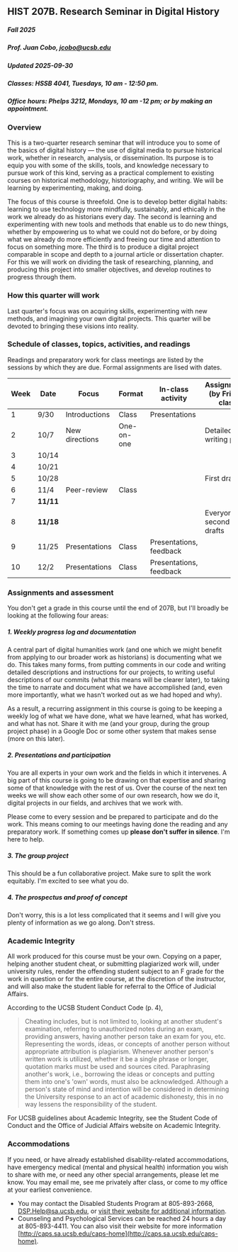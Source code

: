 ## HIST 207B. Research Seminar in Digital History

##### Fall 2025

##### Prof. Juan Cobo, jcobo@ucsb.edu

##### Updated 2025-09-30

##### **Classes:** HSSB 4041, Tuesdays, 10 am - 12:50 pm.

##### **Office hours:** Phelps 3212, Mondays, 10 am -12 pm; or by making an appointment.

### Overview

This is a two-quarter research seminar that will introduce you to some of the basics of digital history — the use of digital media to pursue historical work, whether in research, analysis, or dissemination. Its purpose is to equip you with some of the skills, tools, and knowledge necessary to pursue work of this kind, serving as a practical complement to existing courses on historical methodology, historiography, and writing. We will be learning by experimenting, making, and doing.

The focus of this course is threefold. One is to develop better digital habits: learning to use technology more mindfully, sustainably, and ethically in the work we already do as historians every day. The second is learning and experimenting with new tools and methods that enable us to do new things, whether by empowering us to what we could not do before, or by doing what we already do more efficiently and freeing our time and attention to focus on something more. The third is to produce a digital project comparable in scope and depth to a journal article or dissertation chapter. For this we will work on dividing the task of researching, planning, and producing this project into smaller objectives, and develop routines to progress through them.

### How this quarter will work

Last quarter's focus was on acquiring skills, experimenting with new methods, and imagining your own digital projects. This quarter will be devoted to bringing these visions into reality.

### Schedule of classes, topics, activities, and readings

Readings and preparatory work for class meetings are listed by the sessions by which they are due. Formal assignments are lised with dates.

| Week | Date      | Focus          | Format     | In-class activity       | Assignments (by Friday) class |
| ---- | --------- | -------------- | ---------- | ----------------------- | ----------------------------- |
| 1    | 9/30      | Introductions  | Class      | Presentations           |                               |
| 2    | 10/7      | New directions | One-on-one |                         | Detailed writing plan         |
| 3    | 10/14     |                |            |                         |                               |
| 4    | 10/21     |                |            |                         |                               |
| 5    | 10/28     |                |            |                         | First drafts                  |
| 6    | 11/4      | Peer-review    | Class      |                         |                               |
| 7    | **11/11** |                |            |                         |                               |
| 8    | **11/18** |                |            |                         | Everyone: second drafts       |
| 9    | 11/25     | Presentations  | Class      | Presentations, feedback |                               |
| 10   | 12/2      | Presentations  | Class      | Presentations, feedback |                               |

### Assignments and assessment

You don't get a grade in this course until the end of 207B, but I'll broadly be looking at the following four areas:

##### 1. Weekly progress log and documentation

A central part of digital humanities work (and one which we might benefit from applying to our broader work as historians) is documenting what we do. This takes many forms, from putting comments in our code and writing detailed descriptions and instructions for our projects, to writing useful descriptions of our commits (what this means will be clearer later), to taking the time to narrate and document what we have accomplished (and, even more importantly, what we hasn't worked out as we had hoped and why).

As a result, a recurring assignment in this course is going to be keeping a weekly log of what we have done, what we have learned, what has worked, and what has not. Share it with me (and your group, during the group project phase) in a Google Doc or some other system that makes sense (more on this later).

##### 2. Presentations and participation

You are all experts in your own work and the fields in which it intervenes. A big part of this course is going to be drawing on that expertise and sharing some of that knowledge with the rest of us. Over the course of the next ten weeks we will show each other some of our own research, how we do it, digital projects in our fields, and archives that we work with.

Please come to every session and be prepared to participate and do the work. This means coming to our meetings having done the reading and any preparatory work. If something comes up **please don't suffer in silence**. I'm here to help.

##### 3. The group project

This should be a fun collaborative project. Make sure to split the work equitably. I'm excited to see what you do.

##### 4. The prospectus and proof of concept

Don't worry, this is a lot less complicated that it seems and I will give you plenty of information as we go along. Don't stress.

### Academic Integrity

All work produced for this course must be your own. Copying on a paper, helping another student cheat, or submitting plagiarized work will, under university rules, render the offending student subject to an F grade for the work in question or for the entire course, at the discretion of the instructor, and will also make the student liable for referral to the Office of Judicial Affairs.

According to the UCSB Student Conduct Code (p. 4),

> Cheating includes, but is not limited to, looking at another student's examination, referring to unauthorized notes during an exam, providing answers, having another person take an exam for you, etc. Representing the words, ideas, or concepts of another person without appropriate attribution is plagiarism. Whenever another person's written work is utilized, whether it be a single phrase or longer, quotation marks must be used and sources cited. Paraphrasing another's work, i.e., borrowing the ideas or concepts and putting them into one's 'own' words, must also be acknowledged. Although a person's state of mind and intention will be considered in determining the University response to an act of academic dishonesty, this in no way lessens the responsibility of the student.

For UCSB guidelines about Academic Integrity, see the Student Code of Conduct and the Office of Judicial Affairs website on Academic Integrity.

### Accommodations

If you need, or have already established disability-related accommodations, have emergency medical (mental and physical health) information you wish to share with me, or need any other special arrangements, please let me know. You may email me, see me privately after class, or come to my office at your earliest convenience.

- You may contact the Disabled Students Program at 805-893-2668, DSP.Help@sa.ucsb.edu, or [visit their website for additional information](http://dsp.sa.ucsb.edu/).
- Counseling and Psychological Services can be reached 24 hours a day at 805-893-4411. You can also visit their website for more information [http://caps.sa.ucsb.edu/caps-home](http://caps.sa.ucsb.edu/caps-home).